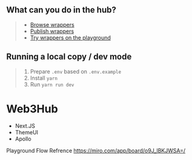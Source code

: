 ## What can you do in the hub?
> - [Browse wrappers](https://hub.polywrap.io/)
> - [Publish wrappers](https://hub.polywrap.io/apis/create?activeTab=start)
> - [Try wrappers on the playground](https://hub.polywrap.io/query)

## Running a local copy / dev mode
> 1) Prepare `.env` based on `.env.example`
> 2) Install `yarn`
> 3) Run `yarn run dev`

# Web3Hub
- Next.JS
- ThemeUI
- Apollo

Playground Flow Refrence
https://miro.com/app/board/o9J_lBKJWSA=/
